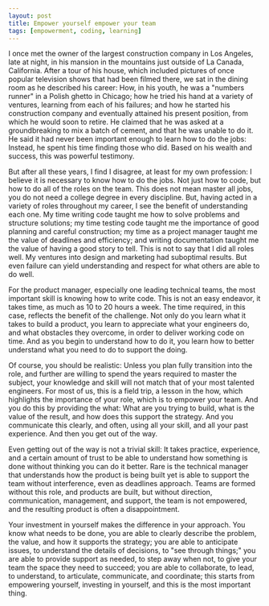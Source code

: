 ```yaml
---
layout: post
title: Empower yourself empower your team
tags: [empowerment, coding, learning]
---
```


I once met the owner of the largest construction company in Los Angeles, late at night, in his mansion in the mountains just outside of La Canada, California.  After a tour of his house, which included pictures of once popular television shows that had been filmed there, we sat in the dining room as he described his career:  How, in his youth, he was a "numbers runner" in a Polish ghetto in Chicago; how he tried his hand at a variety of ventures, learning from each of his failures; and how he started his construction company and eventually attained his present position, from which he would soon to retire.  He claimed that he was asked at a groundbreaking to mix a batch of cement, and that he was unable to do it.  He said it had never been important enough to learn how to do the jobs: Instead, he spent his time finding those who did.  Based on his wealth and success, this was powerful testimony.

But after all these years, I find I disagree, at least for my own profession: I believe it is necessary to know how to do the jobs.  Not just how to code, but how to do all of the roles on the team.  This does not mean master all jobs, you do not need a college degree in every discipline.  But, having acted in a variety of roles throughout my career, I see the benefit of understanding each one.  My time writing code taught me how to solve problems and structure solutions; my time testing code taught me the importance of good planning and careful construction; my time as a project manager taught me the value of deadlines and efficiency; and writing documentation taught me the value of having a good story to tell.  This is not to say that I did all roles well.  My ventures into design and marketing had suboptimal results.  But even failure can yield understanding and respect for what others are able to do well.

For the product manager, especially one leading technical teams, the most important skill is knowing how to write code.  This is not an easy endeavor, it takes time, as much as 10 to 20 hours a week.  The time required, in this case, reflects the benefit of the challenge.  Not only do you learn what it takes to build a product, you learn to appreciate what your engineers do, and what obstacles they overcome, in order to deliver working code on time.  And as you begin to understand how to do it, you learn how to better understand what you need to do to support the doing.

Of course, you should be realistic:  Unless you plan fully transition into the role, and further are willing to spend the years required to master the subject, your knowledge and skill will not match that of your most talented engineers.  For most of us, this is a field trip, a lesson in the how, which highlights the importance of your role, which is to empower your team.  And you do this by providing the what:  What are you trying to build, what is the value of the result, and how does this support the strategy.  And you communicate this clearly, and often, using all your skill, and all your past experience.  And then you get out of the way.

Even getting out of the way is not a trivial skill:  It takes practice, experience, and a certain amount of trust to be able to understand how something is done without thinking you can do it better.  Rare is the technical manager that understands how the product is being built yet is able to support the team without interference, even as deadlines approach.  Teams are formed without this role, and products are built, but without direction, communication, management, and support, the team is not empowered, and the resulting product is often a disappointment.  

Your investment in yourself makes the difference in your approach.  You know what needs to be done, you are able to clearly describe the problem, the value, and how it supports the strategy; you are able to anticipate issues, to understand the details of decisions, to "see through things;" you are able to provide support as needed, to step away when not, to give your team the space they need to succeed; you are able to collaborate, to lead, to understand, to articulate, communicate, and coordinate; this starts from empowering yourself, investing in yourself, and this is the most important thing. 
